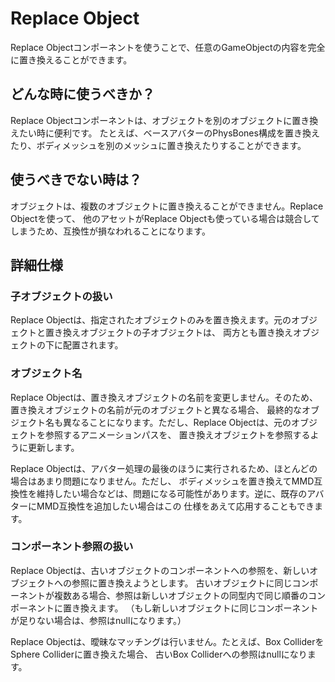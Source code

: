 ﻿# Replace Object

Replace Objectコンポーネントを使うことで、任意のGameObjectの内容を完全に置き換えることができます。

## どんな時に使うべきか？

Replace Objectコンポーネントは、オブジェクトを別のオブジェクトに置き換えたい時に便利です。
たとえば、ベースアバターのPhysBones構成を置き換えたり、ボディメッシュを別のメッシュに置き換えたりすることができます。

## 使うべきでない時は？

オブジェクトは、複数のオブジェクトに置き換えることができません。Replace Objectを使って、
他のアセットがReplace Objectも使っている場合は競合してしまうため、互換性が損なわれることになります。

## 詳細仕様

### 子オブジェクトの扱い

Replace Objectは、指定されたオブジェクトのみを置き換えます。元のオブジェクトと置き換えオブジェクトの子オブジェクトは、
両方とも置き換えオブジェクトの下に配置されます。

### オブジェクト名

Replace Objectは、置き換えオブジェクトの名前を変更しません。そのため、置き換えオブジェクトの名前が元のオブジェクトと異なる場合、
最終的なオブジェクト名も異なることになります。ただし、Replace Objectは、元のオブジェクトを参照するアニメーションパスを、
置き換えオブジェクトを参照するように更新します。

Replace Objectは、アバター処理の最後のほうに実行されるため、ほとんどの場合はあまり問題になりません。ただし、
ボディメッシュを置き換えてMMD互換性を維持したい場合などは、問題になる可能性があります。逆に、既存のアバターにMMD互換性を追加したい場合はこの
仕様をあえて応用することもできます。

### コンポーネント参照の扱い

Replace Objectは、古いオブジェクトのコンポーネントへの参照を、新しいオブジェクトへの参照に置き換えようとします。
古いオブジェクトに同じコンポーネントが複数ある場合、参照は新しいオブジェクトの同型内で同じ順番のコンポーネントに置き換えます。
（もし新しいオブジェクトに同じコンポーネントが足りない場合は、参照はnullになります。）

Replace Objectは、曖昧なマッチングは行いません。たとえば、Box ColliderをSphere Colliderに置き換えた場合、
古いBox Colliderへの参照はnullになります。